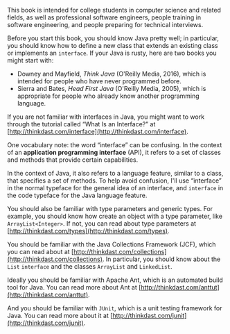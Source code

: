 This book is intended for college students in computer science and related fields, as well as professional software engineers, people training in software engineering, and people preparing for technical interviews.

Before you start this book, you should know Java pretty well; in particular, you should know how to define a new class that extends an existing class or implements an `interface`. If your Java is rusty,  here are two books you might start with:



*  Downey and Mayfield, *Think Java* (O'Reilly Media, 2016), which is intended for people who have never programmed before.
*  Sierra and Bates, *Head First Java* (O'Reilly Media, 2005), which is appropriate for people who already know another programming language. 

If you are not familiar with interfaces in Java, you might want to work through the tutorial called “What Is an Interface?” at [http://thinkdast.com/interface](http://thinkdast.com/interface).


One vocabulary note: the word “interface” can be confusing. In the context of an **application programming interface** (API), it refers to a set of classes and methods that provide certain capabilities.


In the context of Java, it also refers to a language feature, similar to a class, that specifies a set of methods. To help avoid confusion, I'll use “interface” in the normal typeface for the general idea of an interface, and `interface` in the code typeface for the Java language feature.

You should also be familiar with type parameters and generic types. For example, you should know how create an object with a type parameter, like `ArrayList<Integer>`.  If not, you can read about type parameters at [http://thinkdast.com/types](http://thinkdast.com/types).


You should be familiar with the Java Collections Framework (JCF), which you can read about at [http://thinkdast.com/collections](http://thinkdast.com/collections). In particular, you should know about the `List` `interface` and the classes `ArrayList` and `LinkedList`.


Ideally you should be familiar with Apache Ant, which is an automated build tool for Java.  You can read more about Ant at [http://thinkdast.com/anttut](http://thinkdast.com/anttut).


And you should be familiar with `JUnit`, which is a unit testing framework for Java.  You can read more about it at [http://thinkdast.com/junit](http://thinkdast.com/junit).